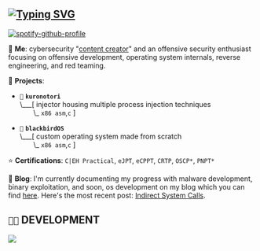 <!---  
### `🩸` CULT OF THE NECRO-COW; ALL HAIL THE `0xDEADBEEF`!
![dedsec](https://github.com/cr-0w/cr-0w/assets/59679082/c8f182e5-43ea-45e2-aa48-16337dae2e7c)
!--->
          
## [![Typing SVG](https://readme-typing-svg.demolab.com?font=Iosevka&size=30&duration=2000&pause=2000&color=41B883&vCenter=true&width=210&height=35&lines=hey%2C+it's+crow)](https://git.io/typing-svg)

[![spotify-github-profile](https://spotify-github-profile.vercel.app/api/view?uid=h6amt94m1edidtzwaahk8muvu&cover_image=true&theme=novatorem&show_offline=false&background_color=121212&interchange=false&bar_color=53b14f&bar_color_cover=true)](https://spotify-github-profile.vercel.app/api/view?uid=h6amt94m1edidtzwaahk8muvu&redirect=true)

💬 **Me**: cybersecurity "[content creator](https://www.youtube.com/@crr0ww)" and an offensive security enthusiast focusing on offensive development, operating system internals, reverse engineering, and red teaming.

🌱 **Projects**:

- `💉` **`kuronotori`**<br>
\\___[ injector housing multiple process injection techniques<br>
&nbsp;&nbsp;&nbsp;&nbsp;&nbsp;&nbsp;&nbsp;\\\_ `x86 asm`,`c` ]

- `🐧` **`blackbirdOS`**<br>
\\___[ custom operating system made from scratch<br>
&nbsp;&nbsp;&nbsp;&nbsp;&nbsp;&nbsp;&nbsp;\\\_ `x86 asm`,`c` ]

⭐ **Certifications**: `C|EH Practical`, `eJPT`, `eCPPT`, `CRTP`, `OSCP*`, `PNPT*`

📝 **Blog**: I'm currently documenting my progress with malware development, binary exploitation, and soon, os development on my blog which you can find [here](https://www.crow.rip). Here's the most recent post: [Indirect System Calls](https://www.crow.rip/crows-nest/mal/dev/inject/syscalls/indirect-syscalls).

## `👨‍💻` DEVELOPMENT
[![](https://skillicons.dev/icons?i=c,cpp,python,bash,powershell,neovim,vim,visualstudio,vscode,linux)](https://skillicons.dev)
